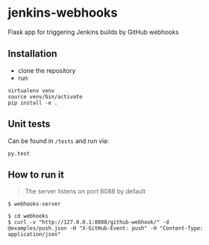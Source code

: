 jenkins-webhooks
================

Flask app for triggering Jenkins builds by GitHub webhooks

## Installation

* clone the repository
* run

```
virtualenv venv
source venv/bin/activate
pip install -e .
```

## Unit tests

Can be found in ``/tests`` and run via:

```
py.test
```

## How to run it

> The server listens on port 8088 by default

```
$ webhooks-server
```

```
$ cd webhooks
$ curl -v "http://127.0.0.1:8088/github-webhook/" -d @examples/push.json -H "X-GitHub-Event: push" -H "Content-Type: application/json"
```
